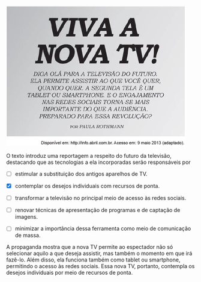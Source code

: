 

![](ab2516b6-5758-7aca-0add-6d805a2015a9.png)

O texto introduz uma reportagem a respeito do futuro da televisão, destacando que as tecnologias a ela incorporadas serão responsáveis por



- [ ] estimular a substituição dos antigos aparelhos de TV.
- [x] contemplar os desejos individuais com recursos de ponta.
- [ ] transformar a televisão no principal meio de acesso às redes sociais.
- [ ] renovar técnicas de apresentação de programas e de captação de imagens.
- [ ] minimizar a importância dessa ferramenta como meio de comunicação de massa.


A propaganda mostra que a nova TV permite ao espectador não só selecionar aquilo a que deseja assistir, mas também o momento em que irá fazê-lo. Além disso, ela funciona também como tablet ou smartphone, permitindo o acesso às redes sociais. Essa nova TV, portanto, contempla os desejos individuais por meio de recursos de ponta.
